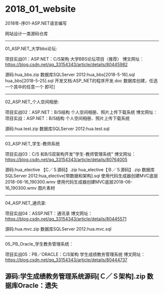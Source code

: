 # 2018_01_website

2018年-序01-ASP.NET语言编写

网站设计一类源码仓库

------------------------------------------------------------------------------
01_ASP.NET_大学bbs论坛:

项目实战01：ASP.NET：C/S架构 大学BBS论坛项目（推荐）
博文网址：https://blog.csdn.net/qq_33154343/article/details/80445982

源码:hua_bbs.zip
数据库SQLServer 2012:hua_bbs[2018-5-16].sql   hua_bbs[2018-5-25].sql
开发文档:ASP_NET的程序开发.doc
数据库创建，任选一个其中的任意一个 即可]

------------------------------------------------------------------------------
02_ASP.NET_个人空间相册:

项目实战02：ASP.NET：B/S结构 个人空间相册、照片上传下载系统
博文网址：项目实战：ASP.NET：B/S结构 个人空间相册、照片上传下载系统

源码:hua.test.zip
数据库SQLServer 2012:hua.test.sql

------------------------------------------------------------------------------
03_ASP.NET_学生-教师系统

项目实战03：C/S 和B/S双架构开发"学生-教师管理系统"
博文网址：https://blog.csdn.net/qq_33154343/article/details/80764005

源码:hua_elective 【C／Ｓ源码】.zip   hua_elective【Ｂ／Ｓ源码】.zip
数据库SQLServer 2012:hua_elective[带数据和架构].sql
使用代码生成器创建MVC底层2018-06-16_190300.wmv     使用代码生成器创建MVC底层2018-06-16_190300.wmv    图片素材 

------------------------------------------------------------------------------
04_ASP.NET_通讯录:

项目实战04：ASSP.NET：通讯录
博文网址：https://blog.csdn.net/qq_33154343/article/details/80445571

源码:hua.mvc.zip
数据库SQLServer 2012:hua.mvc.sql

------------------------------------------------------------------------------
05_PB_Oracle_学生教务管理系统：

项目实战05：PB／ORACLE：C/S架构 学生成绩教务管理系统
博文网址：https://blog.csdn.net/qq_33154343/article/details/80444737

源码:学生成绩教务管理系统源码[Ｃ／Ｓ架构].zip
数据库Oracle：遗失
------------------------------------------------------------------------------


